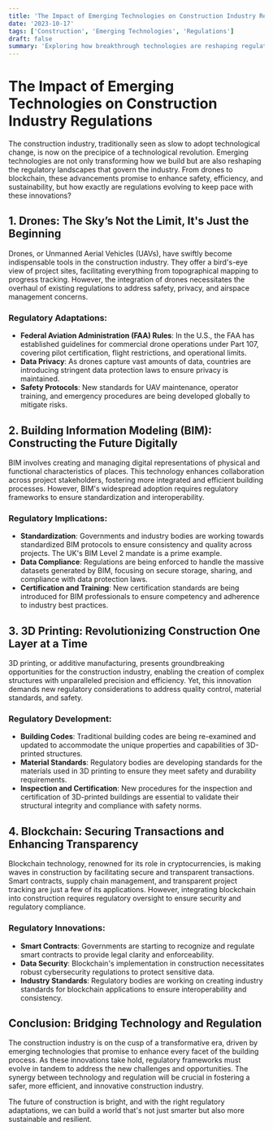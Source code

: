 ```yaml
---
title: 'The Impact of Emerging Technologies on Construction Industry Regulations'
date: '2023-10-17'
tags: ['Construction', 'Emerging Technologies', 'Regulations']
draft: false
summary: 'Exploring how breakthrough technologies are reshaping regulatory landscapes in the construction industry, paving the way for safer, more efficient, and innovative building practices.'
---
```


# The Impact of Emerging Technologies on Construction Industry Regulations

The construction industry, traditionally seen as slow to adopt technological change, is now on the precipice of a technological revolution. Emerging technologies are not only transforming how we build but are also reshaping the regulatory landscapes that govern the industry. From drones to blockchain, these advancements promise to enhance safety, efficiency, and sustainability, but how exactly are regulations evolving to keep pace with these innovations?

## 1. **Drones: The Sky’s Not the Limit, It's Just the Beginning**

Drones, or Unmanned Aerial Vehicles (UAVs), have swiftly become indispensable tools in the construction industry. They offer a bird's-eye view of project sites, facilitating everything from topographical mapping to progress tracking. However, the integration of drones necessitates the overhaul of existing regulations to address safety, privacy, and airspace management concerns.

### **Regulatory Adaptations:**

- **Federal Aviation Administration (FAA) Rules**: In the U.S., the FAA has established guidelines for commercial drone operations under Part 107, covering pilot certification, flight restrictions, and operational limits.
- **Data Privacy**: As drones capture vast amounts of data, countries are introducing stringent data protection laws to ensure privacy is maintained.
- **Safety Protocols**: New standards for UAV maintenance, operator training, and emergency procedures are being developed globally to mitigate risks.

## 2. **Building Information Modeling (BIM): Constructing the Future Digitally**

BIM involves creating and managing digital representations of physical and functional characteristics of places. This technology enhances collaboration across project stakeholders, fostering more integrated and efficient building processes. However, BIM's widespread adoption requires regulatory frameworks to ensure standardization and interoperability.

### **Regulatory Implications:**

- **Standardization**: Governments and industry bodies are working towards standardized BIM protocols to ensure consistency and quality across projects. The UK's BIM Level 2 mandate is a prime example.
- **Data Compliance**: Regulations are being enforced to handle the massive datasets generated by BIM, focusing on secure storage, sharing, and compliance with data protection laws.
- **Certification and Training**: New certification standards are being introduced for BIM professionals to ensure competency and adherence to industry best practices.

## 3. **3D Printing: Revolutionizing Construction One Layer at a Time**

3D printing, or additive manufacturing, presents groundbreaking opportunities for the construction industry, enabling the creation of complex structures with unparalleled precision and efficiency. Yet, this innovation demands new regulatory considerations to address quality control, material standards, and safety.

### **Regulatory Development:**

- **Building Codes**: Traditional building codes are being re-examined and updated to accommodate the unique properties and capabilities of 3D-printed structures.
- **Material Standards**: Regulatory bodies are developing standards for the materials used in 3D printing to ensure they meet safety and durability requirements.
- **Inspection and Certification**: New procedures for the inspection and certification of 3D-printed buildings are essential to validate their structural integrity and compliance with safety norms.

## 4. **Blockchain: Securing Transactions and Enhancing Transparency**

Blockchain technology, renowned for its role in cryptocurrencies, is making waves in construction by facilitating secure and transparent transactions. Smart contracts, supply chain management, and transparent project tracking are just a few of its applications. However, integrating blockchain into construction requires regulatory oversight to ensure security and regulatory compliance.

### **Regulatory Innovations:**

- **Smart Contracts**: Governments are starting to recognize and regulate smart contracts to provide legal clarity and enforceability.
- **Data Security**: Blockchain's implementation in construction necessitates robust cybersecurity regulations to protect sensitive data.
- **Industry Standards**: Regulatory bodies are working on creating industry standards for blockchain applications to ensure interoperability and consistency.

## **Conclusion: Bridging Technology and Regulation**

The construction industry is on the cusp of a transformative era, driven by emerging technologies that promise to enhance every facet of the building process. As these innovations take hold, regulatory frameworks must evolve in tandem to address the new challenges and opportunities. The synergy between technology and regulation will be crucial in fostering a safer, more efficient, and innovative construction industry.

The future of construction is bright, and with the right regulatory adaptations, we can build a world that's not just smarter but also more sustainable and resilient.